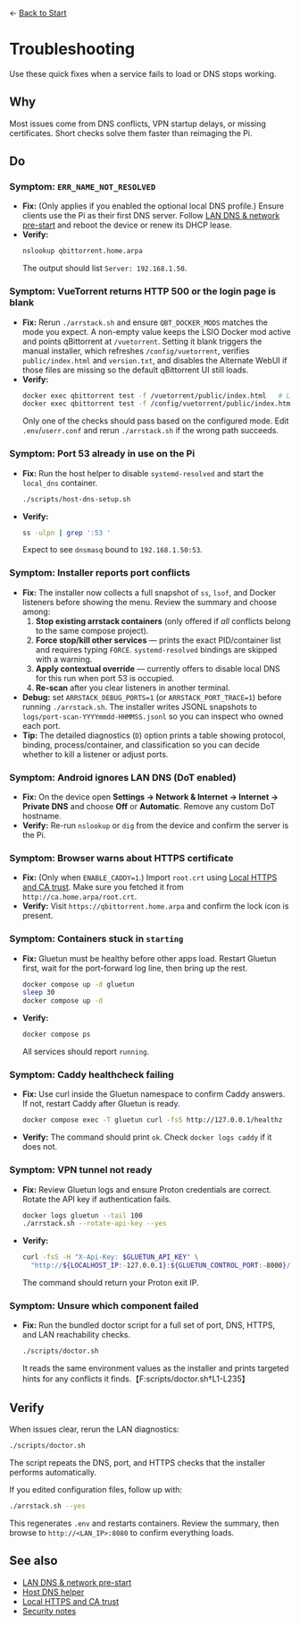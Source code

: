 ← [Back to Start](../README.md)

# Troubleshooting

Use these quick fixes when a service fails to load or DNS stops working.

## Why
Most issues come from DNS conflicts, VPN startup delays, or missing certificates. Short checks solve them faster than reimaging the Pi.

## Do
### Symptom: `ERR_NAME_NOT_RESOLVED`
- **Fix:** (Only applies if you enabled the optional local DNS profile.) Ensure clients use the Pi as their first DNS server. Follow [LAN DNS & network pre-start](lan-dns-network-setup.md) and reboot the device or renew its DHCP lease.
- **Verify:**
  ```bash
  nslookup qbittorrent.home.arpa
  ```
  The output should list `Server: 192.168.1.50`.

### Symptom: VueTorrent returns HTTP 500 or the login page is blank
- **Fix:** Rerun `./arrstack.sh` and ensure `QBT_DOCKER_MODS` matches the mode you expect. A non-empty value keeps the LSIO Docker mod active and points qBittorrent at `/vuetorrent`. Setting it blank triggers the manual installer, which refreshes `/config/vuetorrent`, verifies `public/index.html` and `version.txt`, and disables the Alternate WebUI if those files are missing so the default qBittorrent UI still loads.
- **Verify:**
  ```bash
  docker exec qbittorrent test -f /vuetorrent/public/index.html   # LSIO mod
  docker exec qbittorrent test -f /config/vuetorrent/public/index.html   # Manual install
  ```
  Only one of the checks should pass based on the configured mode. Edit `.env`/`userr.conf` and rerun `./arrstack.sh` if the wrong path succeeds.

### Symptom: Port 53 already in use on the Pi
- **Fix:** Run the host helper to disable `systemd-resolved` and start the `local_dns` container.
  ```bash
  ./scripts/host-dns-setup.sh
  ```
- **Verify:**
  ```bash
  ss -ulpn | grep ':53 '
  ```
  Expect to see `dnsmasq` bound to `192.168.1.50:53`.

### Symptom: Installer reports port conflicts
- **Fix:** The installer now collects a full snapshot of `ss`, `lsof`, and Docker listeners before showing the menu. Review the summary and choose among:
  1. **Stop existing arrstack containers** (only offered if *all* conflicts belong to the same compose project).
  2. **Force stop/kill other services** — prints the exact PID/container list and requires typing `FORCE`. `systemd-resolved` bindings are skipped with a warning.
  3. **Apply contextual override** — currently offers to disable local DNS for this run when port 53 is occupied.
  4. **Re-scan** after you clear listeners in another terminal.
- **Debug:** set `ARRSTACK_DEBUG_PORTS=1` (or `ARRSTACK_PORT_TRACE=1`) before running `./arrstack.sh`. The installer writes JSONL snapshots to `logs/port-scan-YYYYmmdd-HHMMSS.jsonl` so you can inspect who owned each port.
- **Tip:** The detailed diagnostics (`D`) option prints a table showing protocol, binding, process/container, and classification so you can decide whether to kill a listener or adjust ports.

### Symptom: Android ignores LAN DNS (DoT enabled)
- **Fix:** On the device open **Settings → Network & Internet → Internet → Private DNS** and choose **Off** or **Automatic**. Remove any custom DoT hostname.
- **Verify:** Re-run `nslookup` or `dig` from the device and confirm the server is the Pi.

### Symptom: Browser warns about HTTPS certificate
- **Fix:** (Only when `ENABLE_CADDY=1`.) Import `root.crt` using [Local HTTPS and CA trust](https-and-ca.md). Make sure you fetched it from `http://ca.home.arpa/root.crt`.
- **Verify:** Visit `https://qbittorrent.home.arpa` and confirm the lock icon is present.

### Symptom: Containers stuck in `starting`
- **Fix:** Gluetun must be healthy before other apps load. Restart Gluetun first, wait for the port-forward log line, then bring up the rest.
  ```bash
  docker compose up -d gluetun
  sleep 30
  docker compose up -d
  ```
- **Verify:**
  ```bash
  docker compose ps
  ```
  All services should report `running`.

### Symptom: Caddy healthcheck failing
- **Fix:** Use curl inside the Gluetun namespace to confirm Caddy answers. If not, restart Caddy after Gluetun is ready.
  ```bash
  docker compose exec -T gluetun curl -fsS http://127.0.0.1/healthz
  ```
- **Verify:** The command should print `ok`. Check `docker logs caddy` if it does not.

### Symptom: VPN tunnel not ready
- **Fix:** Review Gluetun logs and ensure Proton credentials are correct. Rotate the API key if authentication fails.
  ```bash
  docker logs gluetun --tail 100
  ./arrstack.sh --rotate-api-key --yes
  ```
- **Verify:**
  ```bash
  curl -fsS -H "X-Api-Key: $GLUETUN_API_KEY" \
    "http://${LOCALHOST_IP:-127.0.0.1}:${GLUETUN_CONTROL_PORT:-8000}/v1/publicip/ip"
  ```
  The command should return your Proton exit IP.

### Symptom: Unsure which component failed
- **Fix:** Run the bundled doctor script for a full set of port, DNS, HTTPS, and LAN reachability checks.
  ```bash
  ./scripts/doctor.sh
  ```
  It reads the same environment values as the installer and prints targeted hints for any conflicts it finds.【F:scripts/doctor.sh†L1-L235】

## Verify
When issues clear, rerun the LAN diagnostics:
```bash
./scripts/doctor.sh
```
The script repeats the DNS, port, and HTTPS checks that the installer performs automatically.

If you edited configuration files, follow up with:
```bash
./arrstack.sh --yes
```
This regenerates `.env` and restarts containers. Review the summary, then browse to `http://<LAN_IP>:8080` to confirm everything loads.

## See also
- [LAN DNS & network pre-start](lan-dns-network-setup.md)
- [Host DNS helper](host-dns-helper.md)
- [Local HTTPS and CA trust](https-and-ca.md)
- [Security notes](security-notes.md)
